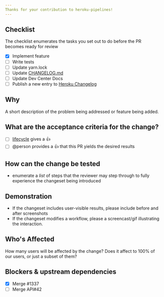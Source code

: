 ```yaml
---
Thanks for your contribution to heroku-pipelines!
---
```


## Checklist

The checklist enumerates the tasks you set out to do before the PR becomes ready for review

- [x] Implement feature
- [ ] Write tests
- [ ] Update yarn.lock
- [ ] Update [CHANGELOG.md](https://github.com/heroku/heroku-pipelines/blob/master/CHANGELOG.md)
- [ ] Update Dev Center Docs
- [ ] Publish a new entry to [Heroku Changelog](https://devcenter.heroku.com/changelog)

## Why
A short description of the problem being addressed or feature being added.

## What are the acceptance criteria for the change?
- [ ] [lifecycle](https://github.com/heroku/lifecycle-team) gives a :+1:
- [ ] @person provides a :+1: that this PR yields the desired results

## How can the change be tested
- enumerate a *list* of steps that the reviewer may step through to fully experience the changeset being introduced

## Demonstration
- If the changeset includes user-visible results, please include before and after screenshots
- If the changeset modifies a workflow, please a screencast/gif illustrating the interaction.

## Who's Affected
How many users will be affected by the change? Does it affect to 100% of our users, or just a subset of them?

## Blockers & upstream dependencies
- [x] Merge #1337
- [ ] Merge API#42
